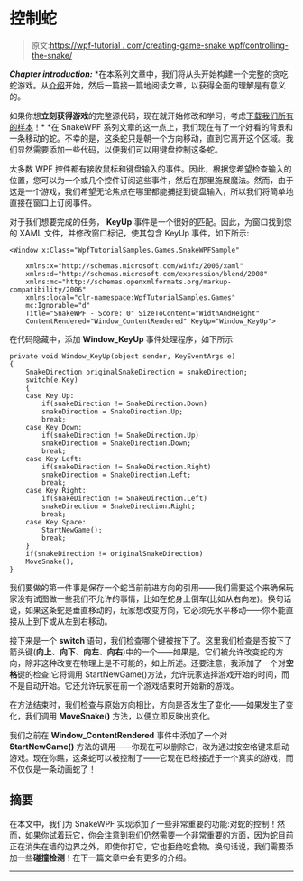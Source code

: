 # 控制蛇

> 原文:[https://wpf-tutorial . com/creating-game-snake wpf/controlling-the-snake/](https://wpf-tutorial.com/creating-game-snakewpf/controlling-the-snake/)

***Chapter introduction:*** *在本系列文章中，我们将从头开始构建一个完整的贪吃蛇游戏。从[介绍](https://www.wpf-tutorial.com/creating-game-snakewpf/introduction/)开始，然后一篇接一篇地阅读文章，以获得全面的理解是有意义的。

如果你想**立刻获得游戏**的完整源代码，现在就开始修改和学习，考虑[下载我们所有的样本](https://www.wpf-tutorial.com/download-wpf-tutorial-pdf-with-sample-code/)！*  *在 SnakeWPF 系列文章的这一点上，我们现在有了一个好看的背景和一条移动的蛇。不幸的是，这条蛇只是朝一个方向移动，直到它离开这个区域。我们显然需要添加一些代码，以便我们可以用键盘控制这条蛇。

大多数 WPF 控件都有接收鼠标和键盘输入的事件。因此，根据您希望检查输入的位置，您可以为一个或几个控件订阅这些事件，然后在那里施展魔法。然而，由于这是一个游戏，我们希望无论焦点在哪里都能捕捉到键盘输入，所以我们将简单地直接在窗口上订阅事件。

对于我们想要完成的任务， **KeyUp** 事件是一个很好的匹配。因此，为窗口找到您的 XAML 文件，并修改窗口标记，使其包含 KeyUp 事件，如下所示:

```
<Window x:Class="WpfTutorialSamples.Games.SnakeWPFSample"  

    xmlns:x="http://schemas.microsoft.com/winfx/2006/xaml"  
    xmlns:d="http://schemas.microsoft.com/expression/blend/2008"  
    xmlns:mc="http://schemas.openxmlformats.org/markup-compatibility/2006"  
    xmlns:local="clr-namespace:WpfTutorialSamples.Games"  
    mc:Ignorable="d"  
    Title="SnakeWPF - Score: 0" SizeToContent="WidthAndHeight" 
    ContentRendered="Window_ContentRendered" KeyUp="Window_KeyUp">
```

在代码隐藏中，添加 **Window_KeyUp** 事件处理程序，如下所示:

```
private void Window_KeyUp(object sender, KeyEventArgs e)
{
    SnakeDirection originalSnakeDirection = snakeDirection;
    switch(e.Key)
    {            
    case Key.Up:
        if(snakeDirection != SnakeDirection.Down)
        snakeDirection = SnakeDirection.Up;
        break;
    case Key.Down:
        if(snakeDirection != SnakeDirection.Up)
        snakeDirection = SnakeDirection.Down;
        break;
    case Key.Left:
        if(snakeDirection != SnakeDirection.Right)
        snakeDirection = SnakeDirection.Left;
        break;
    case Key.Right:
        if(snakeDirection != SnakeDirection.Left)
        snakeDirection = SnakeDirection.Right;
        break;
    case Key.Space:
        StartNewGame();
        break;
    }
    if(snakeDirection != originalSnakeDirection)
    MoveSnake();
}
```

<input type="hidden" name="IL_IN_ARTICLE">

我们要做的第一件事是保存一个蛇当前前进方向的引用——我们需要这个来确保玩家没有试图做一些我们不允许的事情，比如在蛇身上倒车(比如从右向左)。换句话说，如果这条蛇是垂直移动的，玩家想改变方向，它必须先水平移动——你不能直接从上到下或从左到右移动。

接下来是一个 **switch** 语句，我们检查哪个键被按下了。这里我们检查是否按下了箭头键(**向上**、**向下**、**向左**、**向右**)中的一个——如果是，它们被允许改变蛇的方向，除非这种改变在物理上是不可能的，如上所述。还要注意，我添加了一个对**空格**键的检查:它将调用 StartNewGame()方法，允许玩家选择游戏开始的时间，而不是自动开始。它还允许玩家在前一个游戏结束时开始新的游戏。

在方法结束时，我们检查与原始方向相比，方向是否发生了变化——如果发生了变化，我们调用 **MoveSnake()** 方法，以便立即反映出变化。

我们之前在 **Window_ContentRendered** 事件中添加了一个对 **StartNewGame()** 方法的调用——你现在可以删除它，改为通过按空格键来启动游戏。现在你瞧，这条蛇可以被控制了——它现在已经接近于一个真实的游戏，而不仅仅是一条动画蛇了！

## 摘要

在本文中，我们为 SnakeWPF 实现添加了一些非常重要的功能:对蛇的控制！然而，如果你试着玩它，你会注意到我们仍然需要一个非常重要的方面，因为蛇目前正在消失在墙的边界之外，即使你打它，它也拒绝吃食物。换句话说，我们需要添加一些**碰撞检测**！在下一篇文章中会有更多的介绍。

* * **